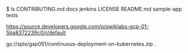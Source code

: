 $ ls
CONTRIBUTING.md  docs  jenkins  LICENSE  README.md  sample-app  tests

https://source.developers.google.com/p/qwiklabs-gcp-01-5ba8372239c0/r/default

gs://spls/gsp051/continuous-deployment-on-kubernetes.zip .
